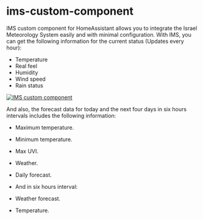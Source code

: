 # ims-custom-component

IMS custom component for HomeAssistant allows you to integrate the Israel Meteorology System easily and with minimal configuration.
With IMS, you can get the following information for the current status (Updates every hour):
* Temperature
* Real feel
* Humidity
* Wind speed
* Rain status

[![IMS custom component](https://github.com/t0mer/ims-custom-component/blob/main/screenshots/ims.png?raw=true "IMS custom component")](https://github.com/t0mer/ims-custom-component/blob/main/screenshots/ims.png?raw=true "IMS custom component")




And also, the forecast data for today and the next four days in six hours intervals includes the following information:
* Maximum temperature.
* Minimum temperature.
* Max UVI.
* Weather.
* Daily forecast.

* And in six hours interval:
* Weather forecast.
* Temperature.





